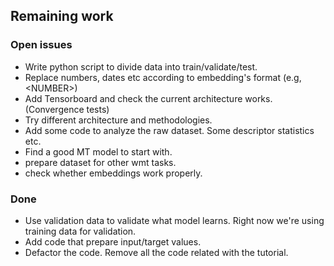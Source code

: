 ## Remaining work

### Open issues

- Write python script to divide data into train/validate/test. 
- Replace numbers, dates etc according to embedding's format (e.g, \<NUMBER\>)
- Add Tensorboard and check the current architecture works. (Convergence tests)
- Try different architecture and methodologies.
- Add some code to analyze the raw dataset. Some descriptor statistics etc.
- Find a good MT model to start with. 
- prepare dataset for other wmt tasks.
- check whether embeddings work properly.

### Done
- Use validation data to validate what model learns. Right now we're using training data for validation.
- Add code that prepare input/target values.
- Defactor the code. Remove all the code related with the tutorial.
